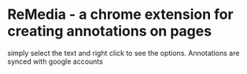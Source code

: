 # ReMedia - a chrome extension for creating annotations on pages

simply select the text and right click to see the options. Annotations are synced with google accounts
